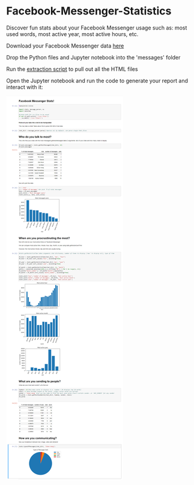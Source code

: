 # Facebook-Messenger-Statistics
Discover fun stats about your Facebook Messenger usage such as: most used words, most active year, most active hours, etc.

Download your Facebook Messenger data [here](https://www.facebook.com/settings)

Drop the Python files and Jupyter notebook into the 'messages' folder 

Run the [extraction script](extract.py) to pull out all the HTML files

Open the Jupyter notebook and run the code to generate your report and interact with it:

![report](screenshot.png)
